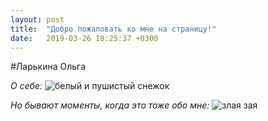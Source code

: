 ```yaml
---
layout: post
title:  "Добро пожаловать ко мне на страницу!"
date:   2019-03-26 18:25:37 +0300
---
```

#Ларькина Ольга

_О себе:_
![](https://images.mymovies.net/images/film/vue_player_imgs/fid15330_trid13568.jpg?sc=.99 "белый и пушистый снежок")

_Но бывают моменты, когда это тоже обо мне:_
![](https://irecommend.ru/sites/default/files/imagecache/copyright1/user-images/334439/P7VwXA2CIVqkBiG46foaQ.jpg "злая зая")
